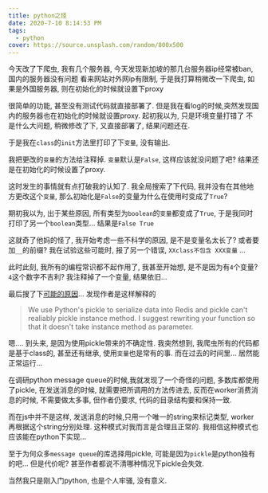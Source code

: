 ```yaml
---
title: python之怪
date: 2020-7-10 8:14:53 PM
tags:
  - python
cover: https://source.unsplash.com/random/800x500
---
```


今天改了下爬虫, 我有几个服务器, 今天发现新加坡的那几台服务器ip经常被ban, 国内的服务器没有问题
看来网站对外网ip有限制, 于是我打算稍微改一下爬虫, 如果是外国服务器, 则在初始化的时候就设置下proxy

很简单的功能, 甚至没有测试代码就直接部署了.
但是我在看log的时候,突然发现国内的服务器也在初始化的时候就设置proxy. 起初我以为, 只是环境变量打错了
不是什么大问题, 稍微修改了下, 又直接部署了, 结果问题还在.

于是我在`class`的`init`方法里打印了下`变量`, 没有输出.

我把更改的`变量`的方法给注释掉. `变量`默认是`False`, 这样应该就没问题了吧?
结果还是在初始化的时候设置了proxy.

这时发生的事情就有点打破我的认知了. 我全局搜索了下代码, 我并没有在其他地方更改这个`变量`, 那么初始化是`False`的变量为什么在使用时变成了`True`?

期初我以为, 出于某些原因, 所有类型为`boolean`的`变量`都变成了`True`, 于是我同时打印了另一个`boolean`类型... 结果是`False True`

这就奇了他妈的怪了, 我开始考虑一些不科学的原因, 是不是变量名太长了? 或者要加`__`的前缀? 我在试验这些可能时, 报了另一个错误, `XXclass不包含 XXX变量` ...

此时此刻, 我所有的编程常识都不起作用了, 我甚至开始想, 是不是因为有`4`个变量? `4`这个数字不吉利? 我注释掉了一个变量, 结果依旧...

最后搜了下[可能的原因]('https://github.com/rq/rq/issues/582')... 发现作者是这样解释的

> We use Python's pickle to serialize data into Redis and pickle can't realiably pickle instance method. I suggest rewriting your function so that it doesn't take instance method as parameter.


嗯.... 到头来, 是因为使用pickle带来的不确定性. 我突然想到, 我爬虫所有的代码都是基于class的, 甚至还有继承, 使用`变量`也是常有的事. 而在过去的时间里... 居然能正常运行...

在调研python message queue的时候,我就发现了一个奇怪的问题, 多数库都使用了pickle, 在发送消息的时候, 就需要把所调用的方法传进去, 反而在worker消费消息的时候, 不需要做太多事, 但作者仍要求, 代码的目录结构要和保持一致.

而在js中并不是这样, 发送消息的时候,只用一个唯一的string来标记类型, worker再根据这个string分别处理. 这种模式对我而言是合理且正常的. 我相信这种模式也应该能在python下实现...

至于为何众多`message queue`的库选择用pickle, 可能是因为`pickle`是python独有的吧... 但是代价呢? 甚至作者都说不清哪种情况下pickle会失效.

当然我只是刚入门python, 也是个人牢骚, 没有意义.


